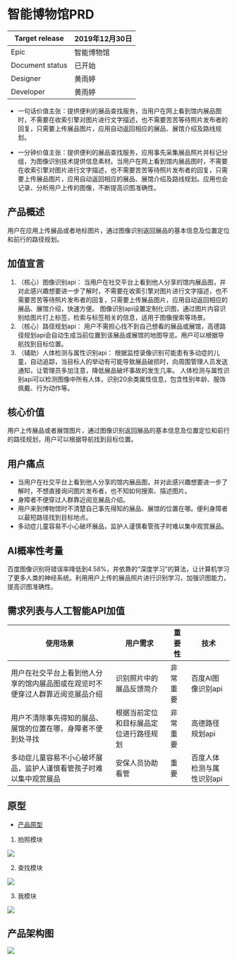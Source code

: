 # 智能博物馆PRD
Target release|2019年12月30日
-|-|
Epic	|智能博物馆
Document status|已开始
Designer	|黄雨婷
Developer|黄雨婷
- 一句话价值主张：提供便利的展品查找服务，当用户在网上看到馆内展品图时，不需要在收索引擎对图片进行文字描述，也不需要苦苦等待照片发布者的回复，只需要上传展品图片，应用自动返回相应的展品、展馆介绍及路线规划。

- 一分钟价值主张：提供便利的展品查找服务，应用事先采集展品照片并标记分组，为图像识别技术提供信息素材。当用户在网上看到馆内展品图时，不需要在收索引擎对图片进行文字描述，也不需要苦苦等待照片发布者的回复，只需要上传展品图片，应用自动返回相应的展品、展馆介绍及路线规划。应用也会记录、分析用户上传的图像，不断提高识图准确性。

## 产品概述
用户在应用上传展品或者地标图片，通过图像识别返回展品的基本信息及位置定位和前行的路径规划。

## 加值宣言
1. （核心）图像识别api：
当用户在社交平台上看到他人分享的馆内展品图，并对此感兴趣想要进一步了解时，不需要在收索引擎对图片进行文字描述，也不需要苦苦等待照片发布者的回复，只需要上传展品图片，应用自动返回相应的展品、展馆介绍，快速方便。
图像识别api设置定制化识图，通过图片内容识别给图片打上标签，检索与标签相关的信息，适用于图像搜索等场景。
2. （核心）路径规划api：
用户不需担心找不到自己想看的展品或展馆，高德路径规划api会自动生成当前位置到该展品或展馆的地图导览。用户可以根据导航找到目标位置。 
3. （辅助）人体检测与属性识别api：
根据监控录像识别可能患有多动症的儿童，自动追踪，当目标人的举动有可能导致展品破损时，向周围管理人员发送通知，让管理员多加注意，降低展品破坏事故的发生几率。
人体检测与属性识别api可以检测图像中所有人体，识别20余类属性信息，包含性别年龄、服饰佩戴、行为动作等。

## 核心价值
用户上传展品或者展馆图片，通过图像识别返回展品的基本信息及位置定位和前行的路径规划，用户可以根据导航找到目标位置。

## 用户痛点
- 当用户在社交平台上看到他人分享的馆内展品图，并对此感兴趣想要进一步了解时，不想直接询问图片发布者，也不知如何搜索、描述图片。
- 身障者不便穿过人群靠近阅览展品介绍。
- 用户来到博物馆时不清楚自己事先得知的展品、展馆的位置在哪。便利身障者以最短路径找到目标地点。
- 多动症儿童容易不小心破坏展品，监护人谨慎看管孩子时难以集中观赏展品。

## AI概率性考量
百度图像识别将错误率降低到4.58%，并依靠的“深度学习”的算法，让计算机学习了更多人类的神经系统。利用用户上传的展品照片进行识别学习，加强识图能力，提高识图准确性。

## 需求列表与人工智能API加值

使用场景 | 用户需求 | 重要性  | 技术 |  
-|-|-|-
用户在社交平台上看到他人分享的馆内展品图或在观览时不便穿过人群靠近阅览展品介绍 | 识别照片中的展品反馈简介 | 非常重要 | 百度AI图像识别api |
用户不清除事先得知的展品、展馆的位置在哪，身障者不便到处寻找 | 根据当前定位和目标展品定位进行路径规划 | 非常重要 | 高德路径规划api |
多动症儿童容易不小心破坏展品，监护人谨慎看管孩子时难以集中观赏展品 | 安保人员协助看管 | 重要 | 百度人体检测与属性识别api |

## 原型
- [产品原型](http://nfunm033.gitee.io/museum_prototype)
1. 拍照模块

![](https://upload-images.jianshu.io/upload_images/9457515-b1b4526e438b17ec.png?imageMogr2/auto-orient/strip%7CimageView2/2/w/1240)

2. 查找模块

![](https://upload-images.jianshu.io/upload_images/9457515-7ae82b708724b486.png?imageMogr2/auto-orient/strip%7CimageView2/2/w/1240)

3. 我模块

![](https://upload-images.jianshu.io/upload_images/9457515-8e8b5dfdd44093ec.png?imageMogr2/auto-orient/strip%7CimageView2/2/w/1240)


## 产品架构图
![](https://upload-images.jianshu.io/upload_images/9457515-d12d7e9b5f56cb81.png?imageMogr2/auto-orient/strip%7CimageView2/2/w/1240)
